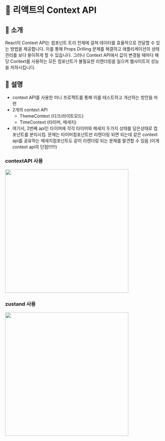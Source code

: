 # 🚀 리액트의 Context API 

## 📌 소개  
React의 Context API는 컴포넌트 트리 전체에 걸쳐 데이터를 효율적으로 전달할 수 있는 방법을 제공합니다. 이를 통해 Props Drilling 문제를 해결하고 애플리케이션의 상태관리를 보다 용이하게 할 수 있습니다.
그러나 Context API에서 값이 변경될 때마다 해당 Context를 사용하는 모든 컴포넌트가 불필요한 리렌더링을 일으켜 웹사이트의 성능을 저하시킵니다.

## 🎯 설명
- context API를 사용한 미니 프로젝트를 통해 이를 테스트하고 개선하는 방안을 마련
- 2개의 context API
  - ThemeContext (다크/라이트모드)
  - TimeContext (타이머, 메세지)
- 여기서, 2번째 api인 타이머에 각각 타이머와 메세지 두가지 상태를 담은상태로 컴포넌트를 분리시킴. 문제는 타이머컴포넌트만 리렌더링 되면 되는데 같은 context api를 공유하는 메세지컴포넌트도 같이 리렌더링 되는 문제를 발견할 수 있음 (이게 context api의 단점!!!!!!)
  
### contextAPI 사용
<image src="./src/assets/readme/context.jpg" width="400px" />

### zustand 사용
<image src="./src/assets/readme/zustand.jpg" width="400px" />


